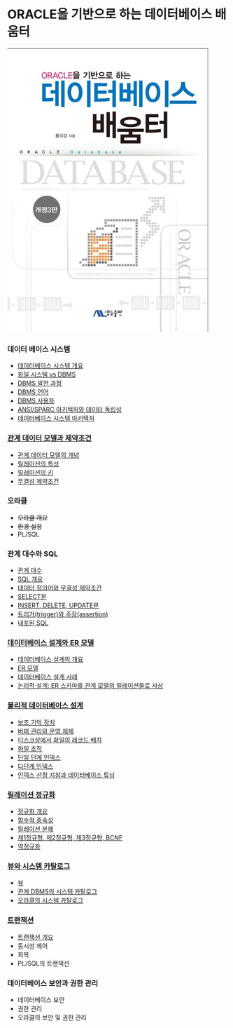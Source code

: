 # ORACLE을 기반으로 하는 데이터베이스 배움터

![title.jpg](./image/title.jpg)



### 데이터 베이스 시스템

- [데이터베이스 시스템 개요](./1-1.md)
- [화일 시스템 vs DBMS](./1-2.md)
- [DBMS 발전 과정](./1-3.md)
- [DBMS 언어](./1-4.md)
- [DBMS 사용자](./1-5.md)
- [ANSI/SPARC 아키텍처와 데이터 독립성](./1-6.md)
- [데이터베이스 시스템 아키텍처](./1-7.md)

### [관계 데이터 모델과 제약조건](./2-0.md)

- [관계 데이터 모델의 개념](./2-1.md)
- [릴레이션의 특성](./2-2.md)
- [릴레이션의 키](./2-3.md)
- [무결성 제약조건](./2-4.md)

### 오라클

- ~~오라클 개요~~
- ~~환경 설정~~
- PL/SQL

### 관계 대수와 SQL

- [관계 대수](./4-1.md)
- [SQL 개요](./4-2.md)
- [데이터 정의어와 무결성 제약조건](./4-3.md)
- [SELECT문](./4-4.md)
- [INSERT, DELETE, UPDATE문](./4-5.md)
- [트리거(trigger)와 주장(assertion)](./4-6.md)
- [내포된 SQL](./4-7.md)

### [데이터베이스 설계와 ER 모델](./5-0.md)

- [데이터베이스 설계의 개요](./5-1.md)
- [ER 모델](./5-2.md)
- [데이터베이스 설계 사례](./5-3.md)
- [논리적 설계: ER 스키마를 관계 모델의 릴레이션들로 사상](./5-4.md)

### [물리적 데이터베이스 설계](./6-0.md)

- [보조 기억 장치](./6-1.md)
- [버퍼 관리와 운영 체제](./6-2.md)
- [디스크상에서 화일의 레코드 배치](./6-3.md)
- [화일 조직](./6-4.md)
- [단일 단계 인덱스](./6-5.md)
- [다단계 인덱스](./6-6.md)
- [인덱스 선정 지침과 데이터베이스 튜닝](./6-7.md)

### [릴레이션 정규화](./7-0.md)

- [정규화 개요](./7-1.md)
- [함수적 종속성](./7-2.md)
- [릴레이션 분해](./7-3.md)
- [제1정규형, 제2정규형, 제3정규형, BCNF](./7-4.md)
- [역정규화](./7-5.md)

### [뷰와 시스템 카탈로그](./8-0.md)

- [뷰](./8-1.md)
- [관계 DBMS의 시스템 카탈로그](./8-2.md)
- [오라클의 시스템 카탈로그](./8-3.md)

### [트랜잭션](./9-0.md)

- [트랜잭션 개요](./9-1.md)
- 동시성 제어
- 회복
- PL/SQL의 트랜잭션

### 데이터베이스 보안과 권한 관리

- 데이터베이스 보안
- 권한 관리
- 오라클의 보안 및 권한 관리

